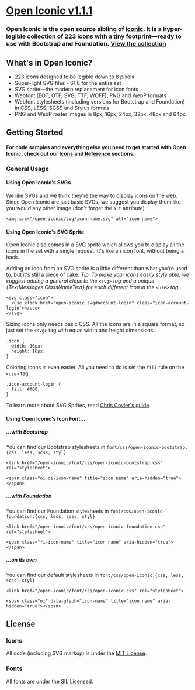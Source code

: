[Open Iconic v1.1.1](https://github.com/iconic/open-iconic)
===========

### Open Iconic is the open source sibling of [Iconic](https://github.com/iconic/open-iconic). It is a hyper-legible collection of 223 icons with a tiny footprint&mdash;ready to use with Bootstrap and Foundation. [View the collection](https://github.com/iconic/open-iconic)



## What's in Open Iconic?

* 223 icons designed to be legible down to 8 pixels
* Super-light SVG files - 61.8 for the entire set 
* SVG sprite&mdash;the modern replacement for icon fonts
* Webfont (EOT, OTF, SVG, TTF, WOFF), PNG and WebP formats
* Webfont stylesheets (including versions for Bootstrap and Foundation) in CSS, LESS, SCSS and Stylus formats
* PNG and WebP raster images in 8px, 16px, 24px, 32px, 48px and 64px.


## Getting Started

#### For code samples and everything else you need to get started with Open Iconic, check out our [Icons](https://github.com/iconic/open-iconic) and [Reference](https://github.com/iconic/open-iconic) sections.

### General Usage

#### Using Open Iconic's SVGs

We like SVGs and we think they're the way to display icons on the web. Since Open Iconic are just basic SVGs, we suggest you display them like you would any other image (don't forget the `alt` attribute).

```
<img src="/open-iconic/svg/icon-name.svg" alt="icon name">
```

#### Using Open Iconic's SVG Sprite

Open Iconic also comes in a SVG sprite which allows you to display all the icons in the set with a single request. It's like an icon font, without being a hack.

Adding an icon from an SVG sprite is a little different than what you're used to, but it's still a piece of cake. *Tip: To make your icons easily style able, we suggest adding a general class to the* `<svg>` *tag and a unique {TextMessages.ClassNameText} for each different icon in the* `<use>` *tag.*  

```
<svg class="icon">
  <use xlink:href="open-iconic.svg#account-login" class="icon-account-login"></use>
</svg>
```

Sizing icons only needs basic CSS. All the icons are in a square format, so just set the `<svg>` tag with equal width and height dimensions.

```
.icon {
  width: 16px;
  height: 16px;
}
```

Coloring icons is even easier. All you need to do is set the `fill` rule on the `<use>` tag.

```
.icon-account-login {
  fill: #f00;
}
```

To learn more about SVG Sprites, read [Chris Coyier's guide](http://css-tricks.com/svg-sprites-use-better-icon-fonts/).

#### Using Open Iconic's Icon Font...


##### …with Bootstrap

You can find our Bootstrap stylesheets in `font/css/open-iconic-bootstrap.{css, less, scss, styl}`


```
<link href="/open-iconic/font/css/open-iconic-bootstrap.css" rel="stylesheet">
```


```
<span class="oi oi-icon-name" title="icon name" aria-hidden="true"></span>
```

##### …with Foundation

You can find our Foundation stylesheets in `font/css/open-iconic-foundation.{css, less, scss, styl}`

```
<link href="/open-iconic/font/css/open-iconic-foundation.css" rel="stylesheet">
```


```
<span class="fi-icon-name" title="icon name" aria-hidden="true"></span>
```

##### …on its own

You can find our default stylesheets in `font/css/open-iconic.{css, less, scss, styl}`

```
<link href="/open-iconic/font/css/open-iconic.css" rel="stylesheet">
```

```
<span class="oi" data-glyph="icon-name" title="icon name" aria-hidden="true"></span>
```


## License

### Icons

All code (including SVG markup) is under the [MIT License](http://opensource.org/licenses/MIT).

### Fonts

All fonts are under the [SIL Licensed](http://scripts.sil.org/cms/scripts/page.php?item_id=OFL_web).
